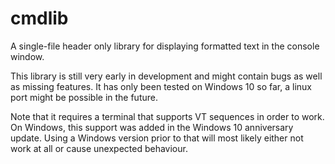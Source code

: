 # cmdlib
A single-file header only library for displaying formatted text in the console window.

This library is still very early in development and might contain bugs as well as missing features.
It has only been tested on Windows 10 so far, a linux port might be possible in the future.

Note that it requires a terminal that supports VT sequences in order to work.
On Windows, this support was added in the Windows 10 anniversary update.
Using a Windows version prior to that will most likely either not work at all or cause unexpected behaviour.
